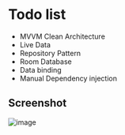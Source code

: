 ﻿# Todo list
- MVVM Clean Architecture
- Live Data
- Repository Pattern
- Room Database
- Data binding
- Manual Dependency injection

## Screenshot

![image](https://github.com/leomarkpaway/To-do-list/assets/100537121/dfdc57b4-e92d-4765-8a92-c280fc8121a0)
